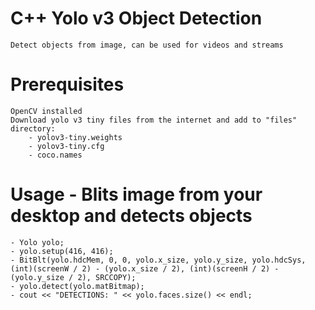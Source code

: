 # C++ Yolo v3 Object Detection
	Detect objects from image, can be used for videos and streams
	
# Prerequisites
	OpenCV installed
	Download yolo v3 tiny files from the internet and add to "files" directory:
		- yolov3-tiny.weights
		- yolov3-tiny.cfg
		- coco.names
		
# Usage - Blits image from your desktop and detects objects
	- Yolo yolo;
	- yolo.setup(416, 416);
	- BitBlt(yolo.hdcMem, 0, 0, yolo.x_size, yolo.y_size, yolo.hdcSys, (int)(screenW / 2) - (yolo.x_size / 2), (int)(screenH / 2) - (yolo.y_size / 2), SRCCOPY);
	- yolo.detect(yolo.matBitmap);
	- cout << "DETECTIONS: " << yolo.faces.size() << endl;